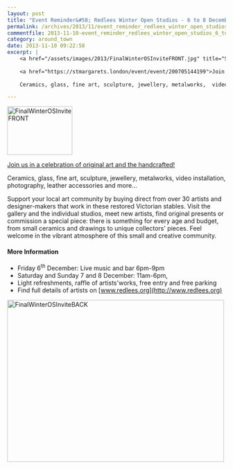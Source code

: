 ```yaml
---
layout: post
title: "Event Reminder&#58; Redlees Winter Open Studios - 6 to 8 December 2013"
permalink: /archives/2013/11/event_reminder_redlees_winter_open_studios_6_to_8.html
commentfile: 2013-11-10-event_reminder_redlees_winter_open_studios_6_to_8
category: around_town
date: 2013-11-10 09:22:58
excerpt: |
    <a href="/assets/images/2013/FinalWinterOSInviteFRONT.jpg" title="See larger version of - FinalWinterOSInviteFRONT"><img src="/assets/images/2013/FinalWinterOSInviteFRONT_thumb.jpg" width="150" height="112" alt="FinalWinterOSInviteFRONT" class="photo right" /></a>
    
    <a href="https://stmargarets.london/event/event/200705144199">Join us in a celebration of original art and the handcrafted!</a>
    
    Ceramics, glass, fine art, sculpture, jewellery, metalworks,  video installation, photography, leather accessories and more...

---
```


<a href="/assets/images/2013/FinalWinterOSInviteFRONT.jpg" title="See larger version of - FinalWinterOSInviteFRONT"><img src="/assets/images/2013/FinalWinterOSInviteFRONT_thumb.jpg" width="150" height="112" alt="FinalWinterOSInviteFRONT" class="photo right" /></a>

[Join us in a celebration of original art and the handcrafted!](https://stmargarets.london/event/event/200705144199)

Ceramics, glass, fine art, sculpture, jewellery, metalworks, video installation, photography, leather accessories and more...

Support your local art community by buying direct from over 30 artists and designer-makers that work in these restored Victorian stables.
Visit the gallery and the individual studios, meet new artists, find original presents or commission a special piece: there is something for every age and budget, from small ceramics and drawings to unique collectors' pieces. Feel welcome in the vibrant atmosphere of this small and creative community.

#### More Information

-   Friday 6<sup>th</sup> December: Live music and bar 6pm-9pm
-   Saturday and Sunday 7 and 8 December: 11am-6pm,
-   Light refreshments, raffle of artists'works, free entry and free parking
-   Find full details of artists on [www.redlees.org](http://www.redlees.org)

<a href="/assets/images/2013/FinalWinterOSInviteBACK.jpg" title="See larger version of - FinalWinterOSInviteBACK"><img src="/assets/images/2013/FinalWinterOSInviteBACK_thumb.jpg" width="500" height="374" alt="FinalWinterOSInviteBACK" class="photo center" /></a>
